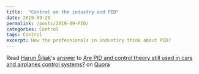 ```yaml
---
title:  "Control on the industry and PID"
date: 2019-09-20
permalink: /posts/2019-09-PID/
categories: Control
tags: Control
excerpt: How the professionals in industiry think about PID?
---
```


<span class='quora-content-embed' data-name='Are-PID-and-control-theory-still-used-in-cars-and-airplanes-control-systems/answer/Harun-Šiljak'>Read <a class='quora-content-link' data-width='560' data-height='260' href='https://www.quora.com/Are-PID-and-control-theory-still-used-in-cars-and-airplanes-control-systems/answer/Harun-Šiljak' data-type='answer' data-id='67484529' data-key='2cfc4d5a3519f9c862dcd5043cfd2b42' load-full-answer='False' data-embed='hlggusb'><a href='https://www.quora.com/Harun-Šiljak'>Harun Šiljak</a>&#039;s <a href='/Are-PID-and-control-theory-still-used-in-cars-and-airplanes-control-systems#ans67484529'>answer</a> to <a href='/Are-PID-and-control-theory-still-used-in-cars-and-airplanes-control-systems' ref='canonical'><span class="rendered_qtext">Are PID and control theory still used in cars and airplanes control systems?</span></a></a> on <a href='https://www.quora.com'>Quora</a><script type="text/javascript" src="https://www.quora.com/widgets/content"></script></span>
